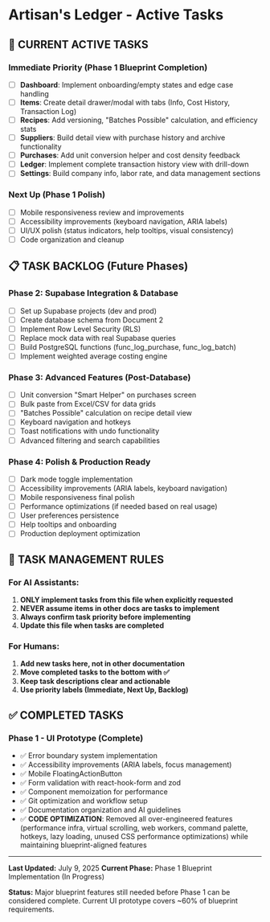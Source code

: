 # Artisan's Ledger - Active Tasks

## 🎯 CURRENT ACTIVE TASKS

### Immediate Priority (Phase 1 Blueprint Completion)

- [ ] **Dashboard**: Implement onboarding/empty states and edge case handling
- [ ] **Items**: Create detail drawer/modal with tabs (Info, Cost History, Transaction Log)
- [ ] **Recipes**: Add versioning, "Batches Possible" calculation, and efficiency stats
- [ ] **Suppliers**: Build detail view with purchase history and archive functionality
- [ ] **Purchases**: Add unit conversion helper and cost density feedback
- [ ] **Ledger**: Implement complete transaction history view with drill-down
- [ ] **Settings**: Build company info, labor rate, and data management sections

### Next Up (Phase 1 Polish)

- [ ] Mobile responsiveness review and improvements
- [ ] Accessibility improvements (keyboard navigation, ARIA labels)
- [ ] UI/UX polish (status indicators, help tooltips, visual consistency)
- [ ] Code organization and cleanup

## 📋 TASK BACKLOG (Future Phases)

### Phase 2: Supabase Integration & Database

- [ ] Set up Supabase projects (dev and prod)
- [ ] Create database schema from Document 2
- [ ] Implement Row Level Security (RLS)
- [ ] Replace mock data with real Supabase queries
- [ ] Build PostgreSQL functions (func_log_purchase, func_log_batch)
- [ ] Implement weighted average costing engine

### Phase 3: Advanced Features (Post-Database)

- [ ] Unit conversion "Smart Helper" on purchases screen
- [ ] Bulk paste from Excel/CSV for data grids
- [ ] "Batches Possible" calculation on recipe detail view
- [ ] Keyboard navigation and hotkeys
- [ ] Toast notifications with undo functionality
- [ ] Advanced filtering and search capabilities

### Phase 4: Polish & Production Ready

- [ ] Dark mode toggle implementation
- [ ] Accessibility improvements (ARIA labels, keyboard navigation)
- [ ] Mobile responsiveness final polish
- [ ] Performance optimizations (if needed based on real usage)
- [ ] User preferences persistence
- [ ] Help tooltips and onboarding
- [ ] Production deployment optimization

## 🚨 TASK MANAGEMENT RULES

### For AI Assistants:

1. **ONLY implement tasks from this file when explicitly requested**
2. **NEVER assume items in other docs are tasks to implement**
3. **Always confirm task priority before implementing**
4. **Update this file when tasks are completed**

### For Humans:

1. **Add new tasks here, not in other documentation**
2. **Move completed tasks to the bottom with ✅**
3. **Keep task descriptions clear and actionable**
4. **Use priority labels (Immediate, Next Up, Backlog)**

## ✅ COMPLETED TASKS

### Phase 1 - UI Prototype (Complete)

- ✅ Error boundary system implementation
- ✅ Accessibility improvements (ARIA labels, focus management)
- ✅ Mobile FloatingActionButton
- ✅ Form validation with react-hook-form and zod
- ✅ Component memoization for performance
- ✅ Git optimization and workflow setup
- ✅ Documentation organization and AI guidelines
- ✅ **CODE OPTIMIZATION**: Removed all over-engineered features (performance infra, virtual scrolling, web workers, command palette, hotkeys, lazy loading, unused CSS performance optimizations) while maintaining blueprint-aligned features

---

**Last Updated:** July 9, 2025
**Current Phase:** Phase 1 Blueprint Implementation (In Progress)

**Status:** Major blueprint features still needed before Phase 1 can be considered complete. Current UI prototype covers ~60% of blueprint requirements.
